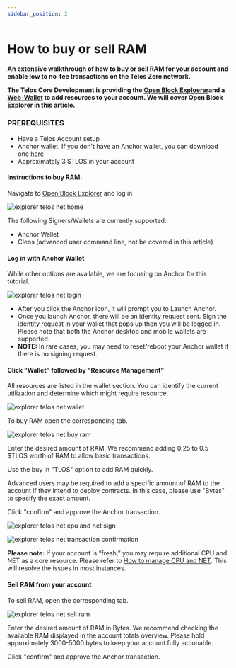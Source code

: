 ```yaml
---
sidebar_position: 2
---
```


# How to buy or sell RAM

__An extensive walkthrough of how to buy or sell RAM for your account and enable low to no-fee transactions on the Telos Zero network.__

__The Telos Core Development is providing the [Open Block Exploerer](https://explorer.telos.net)and a [Web-Wallet](https://wallet.telos.net/) to add resources to your account. We will cover Open Block Explorer in this article.__

### PREREQUISITES

- Have a Telos Account setup
- Anchor wallet. If you don't have an Anchor wallet, you can download one [here](https://greymass.com/en/anchor/)
- Approximately 3 $TLOS in your account

#### Instructions to buy RAM:

Navigate to [Open Block Explorer](https://explorer.telos.net) and log in

![explorer telos net home](https://user-images.githubusercontent.com/39388424/192003471-9293e0f8-e178-4615-a683-305a8d3e794f.png)

The following Signers/Wallets are currently supported:
- Anchor Wallet
- Cleos (advanced user command line, not be covered in this article)

#### Log in with Anchor Wallet   
While other options are available, we are focusing on Anchor for this tutorial.

![explorer telos net login](https://user-images.githubusercontent.com/39388424/192003510-a2b1537e-aa60-4096-8e49-5a21ca052229.png)

- After you click the Anchor icon, it will prompt you to Launch Anchor.  
- Once you launch Anchor, there will be an identity request sent. Sign the identity request in your wallet that pops up then you will be logged in. Please note that both the Anchor desktop and mobile wallets are supported. 
- __NOTE:__ In rare cases, you may need to reset/reboot your Anchor wallet if there is no signing request.

#### Click “Wallet” followed by "Resource Management"

All resources are listed in the wallet section. You can identify the current utilization and determine which might require resource.

![explorer telos net wallet](https://user-images.githubusercontent.com/39388424/192003919-ffc6865a-0ec9-4403-81cf-3de04ec50a65.png)

To buy RAM open the corresponding tab.

![explorer telos net buy ram](https://user-images.githubusercontent.com/39388424/192029059-8e1581bf-2088-46a9-a0e1-f47f7fd445bf.png)

Enter the desired amount of RAM. We recommend adding 0.25 to 0.5 $TLOS worth of RAM to allow basic transactions.

Use the buy in "TLOS" option to add RAM quickly.

Advanced users may be required to add a specific amount of RAM to the account if they intend to deploy contracts. In this case, please use "Bytes" to specify the exact amount.

Click "confirm" and approve the Anchor transaction.

![explorer telos net cpu and net sign](https://user-images.githubusercontent.com/39388424/192004955-f21123c2-2057-42c6-b1c2-1cbeb3e28edd.png)

![explorer telos net transaction confirmation](https://user-images.githubusercontent.com/39388424/192004975-7d0eb96e-fe67-47bf-9f6e-976d366a1149.png)

__Please note:__ If your account is “fresh,” you may require additional CPU and NET as a core resource. Please refer to [How to manage CPU and NET](cpu-net.md). This will resolve the issues in most instances.

#### Sell RAM from your account

To sell RAM, open the corresponding tab.

![explorer telos net sell ram](https://user-images.githubusercontent.com/39388424/192030179-47276d0b-1605-469d-8f2c-a82a0bf2d870.png)

Enter the desired amount of RAM in Bytes. We recommend checking the available RAM displayed in the account totals overview. Please hold approximately 3000-5000 bytes to keep your account fully actionable.

Click "confirm" and approve the Anchor transaction.
